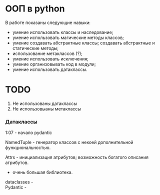 # ООП в python

В работе показаны следующие навыки:

* умение использовать классы и наследование;
* умение использовать магические методы классов;
* умение создавать абстрактные классы; создавать абстрактные и статические методы;
* использование метаклассов (?);
* умение использовать исключения;
* умение организовывать код в модули;
* умение использовать датаклассы.

# TODO

1. Не использованы датаклассы
1. Не использовыаны метаклассы

### Датаклассы

1:07 - начало pydantic

NamedTuple - генератор классов с некоей дополнительной функциональностью.

Attrs - инициализация атрибутов; возможность богатого описания атрибутов.
  - очень большая библиотека. 

dataclasses -  
Pydantic -  
